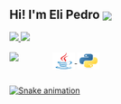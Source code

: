 ## Hi! I'm Eli Pedro <img align="center" src="https://emojis.slackmojis.com/emojis/images/1643514171/1363/eevee.gif?1643514171"/>

<div>
<a href="https://github.com/elipcs">
<img width="48%" src="https://github-readme-stats.vercel.app/api?username=elipcs&show_icons=true&theme=dracula&include_all_commits=true&count_private=true&hide_border=true"/>
<img width="50%" src="https://github-readme-stats.vercel.app/api/top-langs/?username=elipcs&layout=compact&langs_count=16&theme=dracula&hide_border=true"/>
</div>

<div style="display: inline_block"><br>
<img align="center" alt-"Eli-Java" height="30" width="40" src="https://raw.githubusercontent.com/devicons/devicon/master/icons/java/java-original.svg">
<img align="center" alt-"Eli-Python" height="30" width="40" src="https://raw.githubusercontent.com/devicons/devicon/master/icons/python/python-original.svg">
<img align ="left" width="15%" alt-"Eli-Gif" src="https://i.pinimg.com/originals/c0/9a/97/c09a97a8f18cb8908ea897639cbe4fa8.gif">
</div>

  ##
  ![Snake animation](https://github.com/elipcs/elipcs/blob/output/github-contribution-grid-snake.svg)
